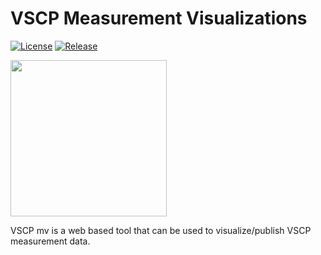 # VSCP Measurement Visualizations

[![License](https://img.shields.io/badge/license-MIT-blue.svg)](http://choosealicense.com/licenses/mit/)
[![Release](https://img.shields.io/github/release/grodansparadis/vscp-mv.svg)](https://github.com/grodansparadis/vscp-mv/releases)

<img src="https://www.vscp.org/images/vscp_logo_text_box.png" width="250">

VSCP mv is a web based tool that can be used to visualize/publish VSCP measurement data.
